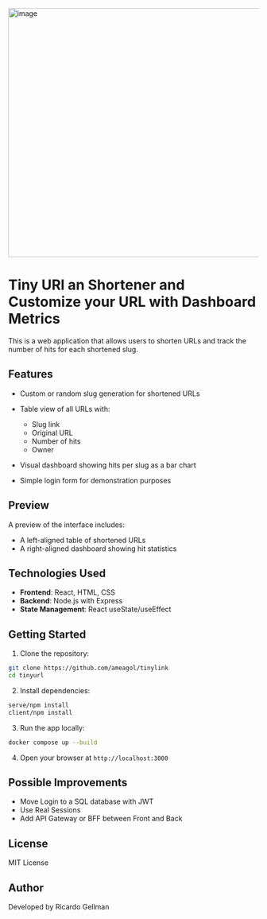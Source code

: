 <img width="1040" height="501" alt="image" src="https://github.com/user-attachments/assets/a12f47ea-8a28-497d-8862-792dcfc41361" />


# Tiny URl an Shortener and Customize your URL with Dashboard Metrics

This is a web application that allows users to shorten URLs and track the number of hits for each shortened slug.

## Features

* Custom or random slug generation for shortened URLs
* Table view of all URLs with:

  * Slug link
  * Original URL
  * Number of hits
  * Owner
* Visual dashboard showing hits per slug as a bar chart
* Simple login form for demonstration purposes

## Preview

A preview of the interface includes:

* A left-aligned table of shortened URLs
* A right-aligned dashboard showing hit statistics

## Technologies Used

* **Frontend**: React, HTML, CSS
* **Backend**: Node.js with Express
* **State Management**: React useState/useEffect

## Getting Started

1. Clone the repository:

```bash
git clone https://github.com/ameagol/tinylink
cd tinyurl
```

2. Install dependencies:

```bash
serve/npm install
client/npm install
```

3. Run the app locally:

```bash
docker compose up --build
```

4. Open your browser at `http://localhost:3000`

## Possible Improvements

* Move Login to a SQL database with JWT
* Use Real Sessions
* Add API Gateway or BFF between Front and Back

## License

MIT License

## Author

Developed by Ricardo Gellman
